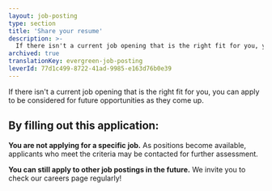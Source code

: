 ```yaml
---
layout: job-posting
type: section
title: 'Share your resume'
description: >-
  If there isn't a current job opening that is the right fit for you, you can apply to be considered for future opportunities as they come up. 
archived: true
translationKey: evergreen-job-posting
leverId: 77d1c499-8722-41ad-9985-e163d76b0e39
---
```


If there isn't a current job opening that is the right fit for you, you can apply to be considered for future opportunities as they come up. 

## By filling out this application:

**You are not applying for a specific job.** As positions become available, applicants who meet the criteria may be contacted for further assessment.

**You can still apply to other job postings in the future.** We invite you to check our careers page regularly!

